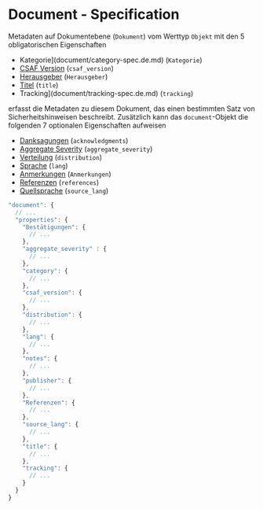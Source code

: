 # Document - Specification

Metadaten auf Dokumentebene (`Dokument`) vom Werttyp `Objekt` mit den 5 obligatorischen Eigenschaften

* Kategorie](document/category-spec.de.md) (`Kategorie`)
* [CSAF Version](document/csaf_version-spec.de.md) (`csaf_version`)
* [Herausgeber](document/publisher-spec.de.md) (`Herausgeber`)
* [Titel](document/title-spec.de.md) (`title`)
* Tracking](document/tracking-spec.de.md) (`tracking`)

erfasst die Metadaten zu diesem Dokument, das einen bestimmten Satz von Sicherheitshinweisen beschreibt.
Zusätzlich kann das `document`-Objekt die folgenden 7 optionalen Eigenschaften aufweisen

* [Danksagungen](document/acknowledgments-spec.de.md) (`acknowledgments`)
* [Aggregate Severity](document/aggregate_severity-spec.de.md) (`aggregate_severity`)
* [Verteilung](document/distribution-spec.de.md) (`distribution`)
* [Sprache](document/lang-spec.de.md) (`lang`)
* [Anmerkungen](document/notes-spec.de.md) (`Anmerkungen`)
* [Referenzen](document/references-spec.de.md) (`references`)
* [Quellsprache](document/source_lang-spec.de.md) (`source_lang`)

```javascript
"document": {
  // ...
  "properties": {
    "Bestätigungen": {
      // ...
    },
    "aggregate_severity" : {
      // ...
    },
    "category": {
      // ...
    },
    "csaf_version": {
      // ...
    },
    "distribution": {
      // ...
    },
    "lang": {
      // ...
    },
    "notes": {
      // ...
    },
    "publisher": {
      // ...
    },
    "Referenzen": {
      // ...
    },
    "source_lang": {
      // ...
    },
    "title": {
      // ...
    },
    "tracking": {
      // ...
    }
  }
}
```